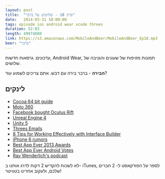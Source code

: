 ```yaml
---
layout: post
title:  "פרק 18 - שלושים על ברבר"
date:   2014-03-31 10:00:00
tags: episode ios android wear xcode threes
duration: 52:03
length: 49974880
link: https://s3.amazonaws.com/MobileAndBeer/MobileAndBeer_Ep18.mp3
beer: "ברבר"
---
```


עדכונים: גרסאות חדשות, Android Wear, תמונות מזויפות של שעונים והגניבה של שלושים.

  **הבירה** - ברבר
בירה עם דבש. אתם צריכים לשמוע עוד?

## לינקים

* [Cocoa 64 bit guide](https://developer.apple.com/library/mac/documentation/Cocoa/Conceptual/Cocoa64BitGuide/ConvertingExistingApp/ConvertingExistingApp.html)
* [Moto 360](https://moto360.motorola.com)
* [Facebook bought Oculus Rift](http://www.theverge.com/2014/3/25/5547456/facebook-buying-oculus-for-2-billion)
* [Unreal Engine 4](https://www.unrealengine.com/blog/welcome-to-unreal-engine-4)
* [Unity 5](http://unity3d.com/5)
* [Threes Emails](http://asherv.com/threes/threemails/)
* [8 Tips for Working Effectively with Interface Builder](http://codesheriff.blogspot.co.il/2014/03/8-tips-for-working-effectively-with.html)
* [iPhone 6 rumors](http://www.macrumors.com/roundup/iphone-6/)
* [Best App Ever 2013 Awards](http://www.bestappever.com/awards/2013/)
* [Best App Ever Android Votes](http://www.bestappever.com/android/vote/)
* [Ray Wenderlich's podcast](http://www.raywenderlich.com/category/podcast)

לא לשכוח להקדיש 2 דקות לדרג אותנו ב- iTunes, לספר על הפודקאסט ל- 2 חברים שלכם, ולעקוב אחרינו בטוויטר!
